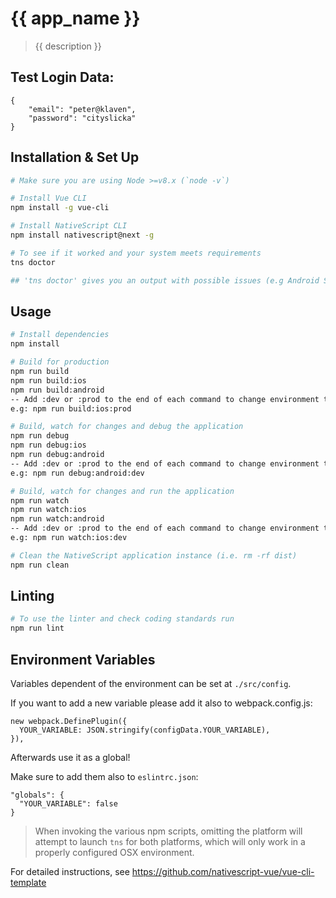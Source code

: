 # {{ app_name }}

> {{ description }}

## Test Login Data:
```
{
    "email": "peter@klaven",
    "password": "cityslicka"
}
```

## Installation & Set Up

``` bash
# Make sure you are using Node >=v8.x (`node -v`)

# Install Vue CLI 
npm install -g vue-cli

# Install NativeScript CLI
npm install nativescript@next -g

# To see if it worked and your system meets requirements
tns doctor

## 'tns doctor' gives you an output with possible issues (e.g Android SDK not installed)
```

## Usage

``` bash
# Install dependencies
npm install

# Build for production
npm run build
npm run build:ios
npm run build:android
-- Add :dev or :prod to the end of each command to change environment to development or production. Otherwise local environment will be used
e.g: npm run build:ios:prod

# Build, watch for changes and debug the application
npm run debug
npm run debug:ios
npm run debug:android
-- Add :dev or :prod to the end of each command to change environment to development or production. Otherwise local environment will be used
e.g: npm run debug:android:dev

# Build, watch for changes and run the application
npm run watch
npm run watch:ios
npm run watch:android
-- Add :dev or :prod to the end of each command to change environment to development or production. Otherwise local environment will be used
e.g: npm run watch:ios:dev

# Clean the NativeScript application instance (i.e. rm -rf dist)
npm run clean
```

## Linting
``` bash
# To use the linter and check coding standards run
npm run lint
```

## Environment Variables
Variables dependent of the environment can be set at `./src/config`.

If you want to add a new variable please add it also to webpack.config.js:
```
new webpack.DefinePlugin({
  YOUR_VARIABLE: JSON.stringify(configData.YOUR_VARIABLE),
}),
```
Afterwards use it as a global!

Make sure to add them also to `eslintrc.json`:
```
"globals": {
  "YOUR_VARIABLE": false
}
```

> When invoking the various npm scripts, omitting the platform will attempt to launch `tns` for both platforms, which will only work in a properly configured OSX environment.

For detailed instructions, see https://github.com/nativescript-vue/vue-cli-template